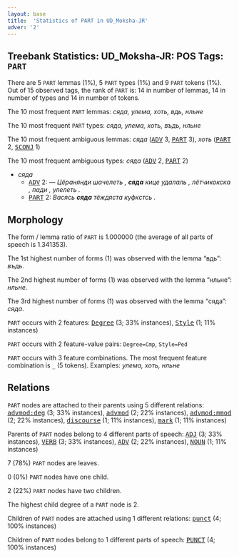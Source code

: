 ```yaml
---
layout: base
title:  'Statistics of PART in UD_Moksha-JR'
udver: '2'
---
```


## Treebank Statistics: UD_Moksha-JR: POS Tags: `PART`

There are 5 `PART` lemmas (1%), 5 `PART` types (1%) and 9 `PART` tokens (1%).
Out of 15 observed tags, the rank of `PART` is: 14 in number of lemmas, 14 in number of types and 14 in number of tokens.

The 10 most frequent `PART` lemmas: <em>сяда, улема, хоть, вдь, нльне</em>

The 10 most frequent `PART` types:  <em>сяда, улема, хоть, въдь, нльне</em>

The 10 most frequent ambiguous lemmas: <em>сяда</em> (<tt><a href="mdf_jr-pos-ADV.html">ADV</a></tt> 3, <tt><a href="mdf_jr-pos-PART.html">PART</a></tt> 3), <em>хоть</em> (<tt><a href="mdf_jr-pos-PART.html">PART</a></tt> 2, <tt><a href="mdf_jr-pos-SCONJ.html">SCONJ</a></tt> 1)

The 10 most frequent ambiguous types:  <em>сяда</em> (<tt><a href="mdf_jr-pos-ADV.html">ADV</a></tt> 2, <tt><a href="mdf_jr-pos-PART.html">PART</a></tt> 2)


* <em>сяда</em>
  * <tt><a href="mdf_jr-pos-ADV.html">ADV</a></tt> 2: <em>― Цёранянди шачелеть , <b>сяда</b> кице удалаль , лётчикокска , пади , улелеть .</em>
  * <tt><a href="mdf_jr-pos-PART.html">PART</a></tt> 2: <em>Васясь <b>сяда</b> тёждяста куфкстсь .</em>

## Morphology

The form / lemma ratio of `PART` is 1.000000 (the average of all parts of speech is 1.341353).

The 1st highest number of forms (1) was observed with the lemma “вдь”: <em>въдь</em>.

The 2nd highest number of forms (1) was observed with the lemma “нльне”: <em>нльне</em>.

The 3rd highest number of forms (1) was observed with the lemma “сяда”: <em>сяда</em>.

`PART` occurs with 2 features: <tt><a href="mdf_jr-feat-Degree.html">Degree</a></tt> (3; 33% instances), <tt><a href="mdf_jr-feat-Style.html">Style</a></tt> (1; 11% instances)

`PART` occurs with 2 feature-value pairs: `Degree=Cmp`, `Style=Ped`

`PART` occurs with 3 feature combinations.
The most frequent feature combination is `_` (5 tokens).
Examples: <em>улема, хоть, нльне</em>


## Relations

`PART` nodes are attached to their parents using 5 different relations: <tt><a href="mdf_jr-dep-advmod-deg.html">advmod:deg</a></tt> (3; 33% instances), <tt><a href="mdf_jr-dep-advmod.html">advmod</a></tt> (2; 22% instances), <tt><a href="mdf_jr-dep-advmod-mmod.html">advmod:mmod</a></tt> (2; 22% instances), <tt><a href="mdf_jr-dep-discourse.html">discourse</a></tt> (1; 11% instances), <tt><a href="mdf_jr-dep-mark.html">mark</a></tt> (1; 11% instances)

Parents of `PART` nodes belong to 4 different parts of speech: <tt><a href="mdf_jr-pos-ADJ.html">ADJ</a></tt> (3; 33% instances), <tt><a href="mdf_jr-pos-VERB.html">VERB</a></tt> (3; 33% instances), <tt><a href="mdf_jr-pos-ADV.html">ADV</a></tt> (2; 22% instances), <tt><a href="mdf_jr-pos-NOUN.html">NOUN</a></tt> (1; 11% instances)

7 (78%) `PART` nodes are leaves.

0 (0%) `PART` nodes have one child.

2 (22%) `PART` nodes have two children.

The highest child degree of a `PART` node is 2.

Children of `PART` nodes are attached using 1 different relations: <tt><a href="mdf_jr-dep-punct.html">punct</a></tt> (4; 100% instances)

Children of `PART` nodes belong to 1 different parts of speech: <tt><a href="mdf_jr-pos-PUNCT.html">PUNCT</a></tt> (4; 100% instances)

